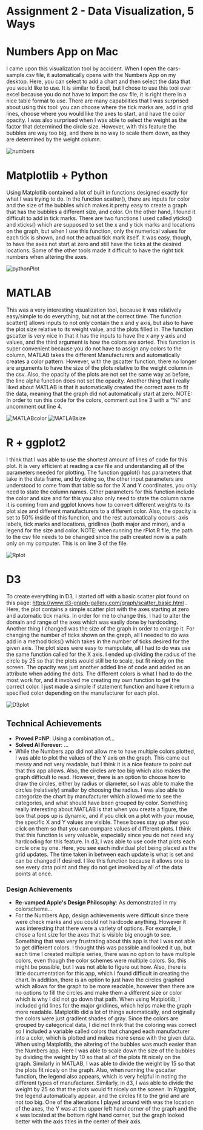 Assignment 2 - Data Visualization, 5 Ways  
===

# Numbers App on Mac

I came upon this visualization tool by accident. When I open the cars-sample.csv file, it automatically opens with the Numbers App on my desktop. Here, you can select to add a chart and then select the data that you would like to use. It is similar to Excel, but I chose to use this tool over excel because you do not have to import the csv file, it is right there in a nice table format to use. There are many capabilities that I was surprised about using this tool: you can choose where the tick marks are, add in grid lines, choose where you would like the axes to start, and have the color opacity. I was also surprised when I was able to select the weight as the factor that determined the circle size. However, with this feature the bubbles are way too big, and there is no way to  scale them down, as they are determined by the weight column.

![numbers](img/Numbers.png)

# Matplotlib + Python

Using Matplotlib contained a lot of built in functions designed exactly for what I was trying to do. In the function scatter(), there are inputs for color and the size of the bubbles which makes it pretty easy to create a graph that has the bubbles a different size, and color. On the other hand, I found it difficult to add in tick marks. There are two functions I used called yticks() and xticks() which are supposed to set the x and y tick marks and locations on the graph, but when I use this function, only the numerical values for each tick is shown, and not the actual tick mark itself. It was easy, though, to have the axes not start at zero and still have the ticks at the desired locations. Some of the other tools made it difficult to have the right tick numbers when altering the axes.

![pythonPlot](img/pythonPlot.png)

# MATLAB

This was a very interesting visualization tool, because it was relatively easy/simple to do everything, but not at the correct time. The function scatter() allows inputs to not only contain the x and y axis, but also to have the plot size relative to its weight value, and the plots filled in. The function gscatter is very nice in that it has the inputs to have the x any y axis and values, and the third argument is how the colors are sorted. This function is super convenient because you do not have to assign any colors to the column, MATLAB takes the different Manufacturers and automatically creates a color pattern. However, with the gscatter function, there no longer are arguments to have the size of the plots relative to the weight column in the csv. Also, the opacity of the plots are not set the same way as before, the line alpha function does not set the opacity. Another thing that I really liked about MATLAB is that it automatically created the correct axes to fit the data, meaning that the graph did not automatically start at zero.
	NOTE: In order to run this code for the colors, comment out line 3 with a “%” and uncomment out line 4.


![MATLABcolor](img/MATLABcolor.png)
![MATLABsize](img/MATLABsize.png)

# R + ggplot2

I think that I was able to use the shortest amount of lines of code for this plot. It is very efficient at reading a csv file and understanding all of the parameters needed for plotting. The function ggplot() has parameters that take in the data frame, and by doing so, the other input parameters are understood to come from that table so for the X and Y coordinates, you only need to state the column names. Other parameters for this function include the color and size and for this you also only need to state the column name it is coming from and ggplot knows how to convert different weights to its plot size and different manufacturers to a different color. Also, the opacity is set to 50% inside of this function, and the rest automatically occurs: axis labels, tick marks and locations, gridlines (both major and minor), and a legend for the size and color. 
	NOTE: when running the rPlot.R file, the path to the csv file needs to be changed since the path created now is a path only on my computer. This is on line 3 of the file.

![Rplot](img/Rplot.png)

# D3

To create everything in D3, I started off with a basic scatter plot found on this page: https://www.d3-graph-gallery.com/graph/scatter_basic.html . Here, the plot contains a simple scatter plot with the axes starting at zero and automatic tick marks. In order for me to change this, I had to alter the domain and range of the axes which was easily done by hardcoding. Another thing I changed was the size of the graph in order to enlarge it. For changing the number of ticks shown on the graph, all I needed to do was add in a method ticks() which takes in the number of ticks desired for the given axis. The plot sizes were easy to manipulate, all I had to do was use the same function called for the X axis. I ended up dividing the radius of the circle by 25 so that the plots would still be to scale, but fit nicely on the screen. The opacity was just another added line of code and added as an attribute when adding the dots. The different colors is what I had to do the most work for, and it involved me creating my own function to get the correct color. I just made a simple if statement function and have it return a specified color depending on the manufacturer for each plot. 

![D3plot](img/D3plot.png)


## Technical Achievements
- **Proved P=NP**: Using a combination of...
- **Solved AI Forever**: ...
- While the Numbers app did not allow me to have multiple colors plotted, I was able to plot the values of the Y axis on the graph. This came out messy and not very readable, but I think it is a nice feature to point out that this app allows. Also, the circles are too big which also makes the graph difficult to read. However, there is an option to choose how to draw the circles, either by radius or diameter, so I was able to make the circles (relatively) smaller by choosing the radius. I was also able to categorize the chart by manufacturer which allowed me to see the categories, and what should have been grouped by color.
	Something really interesting about MATLAB is that when you create a figure, the box that pops up is dynamic, and if you click on a plot with your mouse, the specific X and Y values are visible. These boxes stay up after you click on them so that you can compare values of different plots. I think that this function is very valuable, especially since you do not need any hardcoding for this feature.
	In d3, I was able to use code that plots each circle one by one. Here, you see each individual plot being placed as the grid updates. The time taken in between each update is what is set and can be changed if desired. I like this function because it allows one to see every data point and they do not get involved by all of the data points at once. 


### Design Achievements
- **Re-vamped Apple's Design Philosophy**: As demonstrated in my colorscheme...
- For the Numbers App, design achievements were difficult since there were check marks and you could not hardcode anything. However it was interesting that there were a variety of options. For example, I chose a font size for the axes that is visible big enough to see. Something that was very frustrating about this app is that I was not able to get different colors. I thought this was possible and looked it up, but each time I created multiple series, there was no option to have multiple colors, even though the color schemes were multiple colors. So, this might be possible, but I was not able to figure out how. Also, there is little documentation for this app, which I found difficult in creating the chart. In addition, there is an option to just have the circles graphed which allows for the graph to be more readable, however then there are no options to fill the circles and make them a different size or color which is why I did not go down that path.
	When using Matplotlib, I included grid lines for the major gridlines, which helps make the graph more readable. Matplotlib did a lot of things automatically, and originally the colors were just gradient shades of gray. Since the colors are grouped by categorical data, I did not think that the coloring was correct so I included a variable called colors that changed each manufacturer into a color, which is plotted and makes more sense with the given data. 
	When using Matplotlib, the altering of the bubbles was much easier than the Numbers app. Here I was able to scale down the size of the bubbles by dividing the weight by 10 so that all of the plots fit nicely on the graph. Similarly in MATLAB, I was able to divide the weight by 15 so that the plots fit nicely on the graph. Also, when running the gscatter function, the legend also appears, which is very helpful in noting the different types of manufacturer. Similarly, in d3, I was able to divide the weight by 25 so that the plots would fit nicely on the screen.
	In R/ggplot, the legend automatically appear, and the circles fit to the grid and are not too big. One of the alterations I played around with was the location of the axes, the Y was at the upper left hand corner of the graph and the x was located at the bottom right hand corner, but the graph looked better with the axis titles in the center of their axis.

